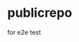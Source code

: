 # publicrepo
for e2e test



































































































































































































































































































































































































































































































































































































































































































































































































































































































































































































































































































































































































































































































































































































































































































































































































































































































































































































































































































































































































































































































































































































































































































































































































































































































































































































































































































































































































































































































































































































































































































































































































































































































































































































































































































































































































































































































































































































































































































































































































































































































































































































































































































































































































































































